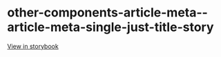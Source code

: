 # other-components-article-meta--article-meta-single-just-title-story

[View in storybook](https://raw.githack.com/Independent-Digital-News-and-Media-Ltd/standard-pwamp-sb/PR-804-sb/index.html?path=/story/other-components-article-meta--article-meta-single-just-title-story)